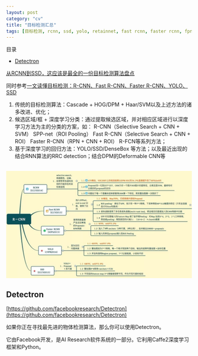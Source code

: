 ```yaml
---
layout: post
category: "cv"
title: "目标检测汇总"
tags: [目标检测, rcnn, ssd, yolo, retainnet, fast rcnn, faster rcnn, fpn]
---
```


目录

<!-- TOC -->

- [Detectron](#detectron)

<!-- /TOC -->

[从RCNN到SSD，这应该是最全的一份目标检测算法盘点](https://mp.weixin.qq.com/s?__biz=MzA3MzI4MjgzMw==&mid=2650741534&idx=1&sn=02dc164ffcedbf22124b97841ba67fe5&chksm=871adf60b06d567690fa2328b161c012a464687768e50f812a51b5533a7d68b99af1cf8f02b8&scene=0&pass_ticket=INCrGaryVZRn7Xp0qFQ7uod1VN14o8mkpvq1bswtroEgKQavvDm7mmg4E7yTOH6d#rd)


同时参考[一文读懂目标检测：R-CNN、Fast R-CNN、Faster R-CNN、YOLO、SSD](https://mp.weixin.qq.com/s?__biz=MzU1NTUxNTM0Mg==&mid=2247489070&idx=1&sn=d7b00a6e66de9191d898ee654be448cc&chksm=fbd27a8fcca5f39950a9ef8d423afcc39f4ad5ba01f84bedca905975b53f34817f660fca1795&mpshare=1&scene=1&srcid=0723zzseCRdY3SSK8GKzxTvO&pass_ticket=dxpPUDHz41aBj1bP227WEg1oWcCDfep3IeGSCzYrlaZP9ZqENPugpUQrWsVELUK8#rd)

1. 传统的目标检测算法：Cascade + HOG/DPM + Haar/SVM以及上述方法的诸多改进、优化；
2. 候选区域/框 + 深度学习分类：通过提取候选区域，并对相应区域进行以深度学习方法为主的分类的方案，如：
R-CNN（Selective Search + CNN + SVM）
SPP-net（ROI Pooling）
Fast R-CNN（Selective Search + CNN + ROI）
Faster R-CNN（RPN + CNN + ROI）
R-FCN等系列方法；
3. 基于深度学习的回归方法：YOLO/SSD/DenseBox 等方法；以及最近出现的结合RNN算法的RRC detection；结合DPM的Deformable CNN等

<html>
<br/>
<img src='../assets/rcnns.webp' style='max-height: 350px'/>
<br/>
</html>

## Detectron

[https://github.com/facebookresearch/Detectron](https://github.com/facebookresearch/Detectron)

如果你正在寻找最先进的物体检测算法，那么你可以使用Detectron。

它由Facebook开发，是AI Research软件系统的一部分。它利用Caffe2深度学习框架和Python。

